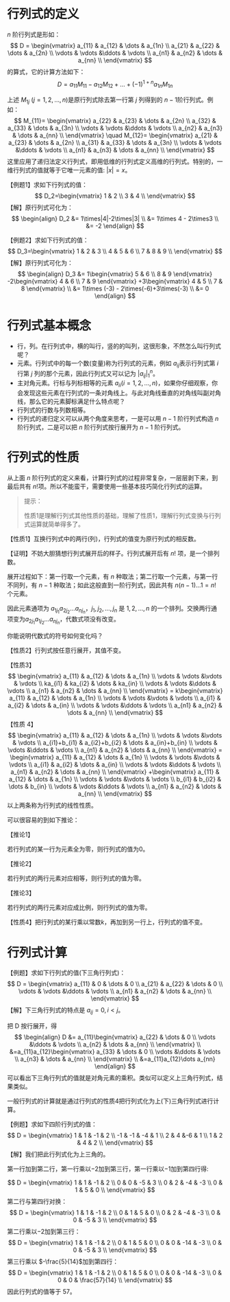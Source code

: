 # 行列式的定义

 $n$​​ 阶行列式是形如：
$$
D = \begin{vmatrix}
   a_{11} & a_{12} & \dots & a_{1n} \\
   a_{21} & a_{22} & \dots & a_{2n} \\
   \vdots & \vdots &\ddots & \vdots \\
   a_{n1} & a_{n2} & \dots & a_{nn} \\
\end{vmatrix}
$$
的算式，它的计算方法如下：
$$
D = a_{11}M_{11}-a_{12}M_{12}+\dots+(-1)^{1+n}a_{1n}M_{1n}
$$


上述 $M_{1j}\ (j=1,2,\dots,n)$​​​​​ ​是原行列式除去第一行第 $j$  列得到的 $n-1$​ 阶行列式。例如：
$$
M_{11}= \begin{vmatrix}
   a_{22} & a_{23} & \dots & a_{2n} \\
   a_{32} & a_{33} & \dots & a_{3n} \\
   \vdots & \vdots &\ddots & \vdots \\
   a_{n2} & a_{n3} & \dots & a_{nn} \\
\end{vmatrix}
\quad
M_{12}= \begin{vmatrix}
   a_{21} & a_{23} & \dots & a_{2n} \\
   a_{31} & a_{33} & \dots & a_{3n} \\
   \vdots & \vdots &\ddots & \vdots \\
   a_{n1} & a_{n3} & \dots & a_{nn} \\
\end{vmatrix}
$$
这里应用了递归法定义行列式，即用低维的行列式定义高维的行列式。特别的，一维行列式的值就等于它唯一元素的值: $|x|=x$​​​。

【例题1】求如下行列式的值：
$$
D_2=\begin{vmatrix}
   1 & 2 \\
   3 & 4 \\
\end{vmatrix}
$$
【解】原行列式可化为：
$$
\begin{align}
D_2 &= 1\times|4|-2\times|3| \\
  &= 1\times 4 - 2\times3 \\
  &= -2
\end{align}
$$

【例题2】求如下行列式的值：
$$
D_3=\begin{vmatrix}
   1 & 2 & 3 \\
   4 & 5 & 6 \\
   7 & 8 & 9 \\
\end{vmatrix}
$$
【解】原行列式可化为：
$$
\begin{align}
D_3 &= 
1\begin{vmatrix}
   5 & 6 \\
   8 & 9
\end{vmatrix}
-2\begin{vmatrix}
   4 & 6 \\
   7 & 9
\end{vmatrix}
+3\begin{vmatrix}
   4 & 5 \\
   7 & 8
\end{vmatrix} \\
 &= 1\times (-3) - 2\times(-6)+3\times(-3) \\
  &= 0
\end{align}
$$



# 行列式基本概念

- 行，列。在行列式中，横的叫行，竖的的叫列，这很形象，不然怎么叫行列式呢？
- 元素。行列式中的每一个数(变量)称为行列式的元素，例如 $a_{ij}$​ 表示行列式第 $i$ 行第 $j$​​ 列的那个元素，因此行列式又可以记为 $|a_{ij}|_1^n$​。​
- 主对角元素。行标与列标相等的元素 $a_{ii}(i=1,2,\dots,n)$，如果你仔细观察，你会发现这些元素在行列式的一条对角线上。与此对角线垂直的对角线叫副对角线，那么它的元素脚标满足什么特点呢？
- 行列式的行数与列数相等。
- 行列式的递归定义可以从两个角度来思考，一是可以用 $n-1$ 阶行列式构造 $n$阶行列式，二是可以把 $n$​ 阶行列式按行展开为 $n-1$ 阶行列式。

# 行列式的性质

从上面 $n$ 阶行列式的定义来看，计算行列式的过程非常复杂，一层层剥下来，到最后共有 $n!$​​ 项。所以不能蛮干，需要使用一些基本技巧简化行列式的运算。

> 提示：
>
> 性质1是理解行列式其他性质的基础，理解了性质1，理解行列式变换与行列式运算就简单得多了。

【性质1】互换行列式中的两行(列)，行列式的值变为原行列式的相反数。

【证明】不妨大胆猜想行列式展开后的样子。行列式展开后有 $n!$ 项，是一个排列数。

展开过程如下：第一行取一个元素，有 $n$ 种取法；第二行取一个元素，与第一行不同列，有 $n-1$  种取法；如此这般直到一阶行列式，因此共有 $n(n-1)...1=n!$ 个元素。

因此元素通项为 $a_{1j_1}a_{2j_2}\dots a_{nj_n}$，$j_1, j_2,\dots,j_n$ 是 $1,2,\dots,n$  的一个排列。交换两行通项变为$a_{2j_1}a_{1j_2}\dots a_{nj_n}$，代数式项没有改变。

你能说明代数式的符号如何变化吗？

 

【性质2】行列式按任意行展开，其值不变。



【性质3】
$$
\begin{vmatrix}
   a_{11} & a_{12} & \dots & a_{1n} \\
   \vdots & \vdots &\vdots & \vdots \\
   ka_{i1} & ka_{i2} & \dots & ka_{in} \\
   \vdots & \vdots &\ddots & \vdots \\
   a_{n1} & a_{n2} & \dots & a_{nn} \\
\end{vmatrix}
= k\begin{vmatrix}
   a_{11} & a_{12} & \dots & a_{1n} \\
   \vdots & \vdots &\vdots & \vdots \\
   a_{i1} & a_{i2} & \dots & a_{in} \\
   \vdots & \vdots &\ddots & \vdots \\
   a_{n1} & a_{n2} & \dots & a_{nn} \\
\end{vmatrix}
$$
【性质 4】
$$
\begin{vmatrix}
   a_{11} & a_{12} & \dots & a_{1n} \\
   \vdots & \vdots &\vdots & \vdots \\
   a_{i1}+b_{i1} & a_{i2}+b_{i2} & \dots & a_{in}+b_{in} \\
   \vdots & \vdots &\ddots & \vdots \\
   a_{n1} & a_{n2} & \dots & a_{nn} \\
\end{vmatrix}
= \begin{vmatrix}
   a_{11} & a_{12} & \dots & a_{1n} \\
   \vdots & \vdots &\vdots & \vdots \\
   a_{i1} & a_{i2} & \dots & a_{in} \\
   \vdots & \vdots &\ddots & \vdots \\
   a_{n1} & a_{n2} & \dots & a_{nn} \\
\end{vmatrix}
+\begin{vmatrix}
   a_{11} & a_{12} & \dots & a_{1n} \\
   \vdots & \vdots &\vdots & \vdots \\
   b_{i1} & b_{i2} & \dots & b_{in} \\
   \vdots & \vdots &\ddots & \vdots \\
   a_{n1} & a_{n2} & \dots & a_{nn} \\
\end{vmatrix}
$$
以上两条称为行列式的线性性质。

可以很容易的到如下推论：

【推论1】

若行列式的某一行为元素全为零，则行列式的值为0。

【推论2】

若行列式的两行元素对应相等，则行列式的值为零。

【推论3】

若行列式的两行元素对应成比例，则行列式的值为零。

【性质4】把行列式的某行乘以常数$k$，再加到另一行上，行列式的值不变。



# 行列式计算

【例题】求如下行列式的值(下三角行列式)：
$$
D = \begin{vmatrix}
   a_{11} & 0 & \dots & 0 \\
   a_{21} & a_{22} & \dots & 0 \\
   \vdots & \vdots &\ddots & \vdots \\
   a_{n1} & a_{n2} & \dots & a_{nn} \\
\end{vmatrix}
$$
【解】下三角行列式的特点是 $a_{ij}=0,  i<j$。

把 D 按行展开，得
$$
\begin{align}
D &= a_{11}\begin{vmatrix}
     a_{22} & \dots & 0 \\
     \vdots &\ddots & \vdots \\
     a_{n2} & \dots & a_{nn} \\
\end{vmatrix} \\
 &=a_{11}a_{12}\begin{vmatrix}
     a_{33} & \dots & 0 \\
     \vdots &\ddots & \vdots \\
     a_{n3} & \dots & a_{nn} \\
\end{vmatrix} \\
&=a_{11}a_{12}\dots a_{nn}
\end{align}
$$
可以看出下三角行列式的值就是对角元素的乘积。类似可以定义上三角行列式，结果类似。

一般行列式的计算就是通过行列式的性质4把行列式化为上(下)三角行列式进行计算。

【例题】求如下四阶行列式的值：
$$
D = \begin{vmatrix}
   1 & 1 & -1 & 2 \\
   -1 & -1 & -4 & 1 \\
   2 & 4 &-6 & 1 \\
   1 & 2 & 4 & 2 \\
\end{vmatrix}
$$
【解】我们把此行列式化为上三角的。

第一行加到第二行，第一行乘以$-2$加到第三行，第一行乘以$-1$​​​加到第四行得:

$$
D = \begin{vmatrix}
   1 & 1 & -1 & 2 \\
   0 & 0 & -5 & 3 \\
   0 & 2 & -4 & -3 \\
   0 & 1 & 5 & 0 \\
\end{vmatrix}
$$
第二行与第四行对换：
$$
D = \begin{vmatrix}
   1 & 1 & -1 & 2 \\
   0 & 1 & 5 & 0 \\
   0 & 2 & -4 & -3 \\
   0 & 0 & -5 & 3 \\
\end{vmatrix}
$$
第二行乘以$-2$加到第三行：
$$
D = \begin{vmatrix}
   1 & 1 & -1 & 2 \\
   0 & 1 & 5 & 0 \\
   0 & 0 & -14 & -3 \\
   0 & 0 & -5 & 3 \\
\end{vmatrix}
$$
第三行乘以 $-\frac{5}{14}$​​​​ 加到​第四行：
$$
D = \begin{vmatrix}
   1 & 1 & -1 & 2 \\
   0 & 1 & 5 & 0 \\
   0 & 0 & -14 & -3 \\
   0 & 0 & 0 & \frac{57}{14} \\
\end{vmatrix}
$$
因此行列式的值等于 57。

